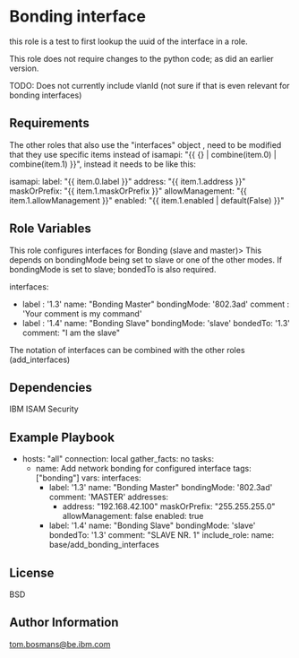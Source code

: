 Bonding interface
=========

this role is a test to first lookup the uuid of the interface in a role.

This role does not require changes to the python code; as did an earlier version.

TODO: Does not currently include vlanId (not sure if that is even relevant for bonding interfaces)

Requirements
------------

The other roles that also use the "interfaces" object , need to be modified that they use specific items instead of 
 isamapi: "{{ {} | combine(item.0) | combine(item.1) }}", instead it needs to be like this:
 
 isamapi:
      label: "{{ item.0.label }}"
      address: "{{ item.1.address }}"
      maskOrPrefix: "{{ item.1.maskOrPrefix }}"
      allowManagement: "{{ item.1.allowManagement }}"
      enabled: "{{ item.1.enabled | default(False) }}"

Role Variables
--------------

This role configures interfaces for Bonding (slave and master)>
This depends on bondingMode being set to slave or one of the other modes.
If bondingMode is set to slave; bondedTo is also required.

interfaces:
  - label      :  '1.3'
    name: "Bonding Master"
    bondingMode: '802.3ad'
    comment    : 'Your comment is my command'
  - label        :  '1.4'
    name: "Bonding Slave"
    bondingMode: 'slave'
    bondedTo: '1.3'
    comment: "I am the slave"

The notation of interfaces can be combined with the other roles (add_interfaces)

Dependencies
------------

IBM ISAM Security

Example Playbook
----------------

- hosts: "all"
  connection: local
  gather_facts: no
  tasks:
    - name: Add network bonding for configured interface
      tags: ["bonding"]
      vars:
        interfaces:
        - label: '1.3'
          name: "Bonding Master"
          bondingMode: '802.3ad'
          comment: 'MASTER'
          addresses:
          - address:            "192.168.42.100"
            maskOrPrefix:       "255.255.255.0"
            allowManagement:    false
            enabled:            true
        - label: '1.4'
          name: "Bonding Slave"
          bondingMode: 'slave'
          bondedTo: '1.3'
          comment: "SLAVE NR. 1"
      include_role:
       name: base/add_bonding_interfaces

License
-------

BSD

Author Information
------------------

tom.bosmans@be.ibm.com

